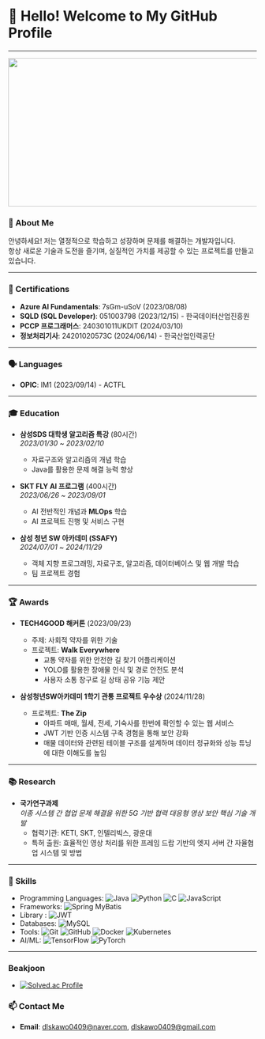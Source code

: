 # 👋 Hello! Welcome to My GitHub Profile

---
<a href="https://github.com/devxb/gitanimals">
<img
  src="https://render.gitanimals.org/farms/dlskawo0409"
  width="600"
  height="300"
/>
</a>


### 🚀 About Me
안녕하세요! 저는 열정적으로 학습하고 성장하며 문제를 해결하는 개발자입니다.  
항상 새로운 기술과 도전을 즐기며, 실질적인 가치를 제공할 수 있는 프로젝트를 만들고 있습니다.

---

### 📜 Certifications
- **Azure AI Fundamentals**: 7sGm-uSoV (2023/08/08)
- **SQLD (SQL Developer)**: 051003798 (2023/12/15) - 한국데이터산업진흥원
- **PCCP 프로그래머스**: 240301011UKDIT (2024/03/10)
- **정보처리기사**: 24201020573C (2024/06/14) - 한국산업인력공단

---

### 🗣️ Languages
- **OPIC**: IM1 (2023/09/14) - ACTFL

---

### 🎓 Education
- **삼성SDS 대학생 알고리즘 특강** (80시간)  
  *2023/01/30 ~ 2023/02/10*  
  - 자료구조와 알고리즘의 개념 학습  
  - Java를 활용한 문제 해결 능력 향상

- **SKT FLY AI 프로그램** (400시간)  
  *2023/06/26 ~ 2023/09/01*  
  - AI 전반적인 개념과 **MLOps** 학습  
  - AI 프로젝트 진행 및 서비스 구현

- **삼성 청년 SW 아카데미 (SSAFY)**  
  *2024/07/01 ~ 2024/11/29*  
  - 객체 지향 프로그래밍, 자료구조, 알고리즘, 데이터베이스 및 웹 개발 학습  
  - 팀 프로젝트 경험

---

### 🏆 Awards
- **TECH4GOOD 해커톤** (2023/09/23)  
  - 주제: 사회적 약자를 위한 기술  
  - 프로젝트: **Walk Everywhere**  
    - 교통 약자를 위한 안전한 길 찾기 어플리케이션  
    - YOLO를 활용한 장애물 인식 및 경로 안전도 분석  
    - 사용자 소통 창구로 길 상태 공유 기능 제안
   
- **삼성청년SW아카데미 1학기 관통 프로젝트 우수상** (2024/11/28)  
  - 프로젝트: **The Zip**  
    - 아파트 매매, 월세, 전세, 기숙사를 한번에 확인할 수 있는 웹 서비스
    - JWT 기반 인증 시스템 구축 경험을 통해 보안 강화
    - 매물 데이터와 관련된 테이블 구조를 설계하며 데이터 정규화와 성능 튜닝에 대한 이해도를 높임

---

### 📚 Research
- **국가연구과제**  
  *이종 시스템 간 협업 문제 해결을 위한 5G 기반 협력 대응형 영상 보안 핵심 기술 개발*  
  - 협력기관: KETI, SKT, 인텔리빅스, 광운대  
  - 특허 출원: 효율적인 영상 처리를 위한 프레임 드랍 기반의 엣지 서버 간 자율협업 시스템 및 방법

---

### 🌟 Skills
- Programming Languages: ![Java](https://img.shields.io/badge/java-%23ED8B00.svg?style=for-the-badge&logo=openjdk&logoColor=white) ![Python](https://img.shields.io/badge/python-3670A0?style=for-the-badge&logo=python&logoColor=ffdd54) ![C](https://img.shields.io/badge/c-%2300599C.svg?style=for-the-badge&logo=c&logoColor=white) ![JavaScript](https://img.shields.io/badge/javascript-%23323330.svg?style=for-the-badge&logo=javascript&logoColor=%23F7DF1E) 
- Frameworks: ![Spring](https://img.shields.io/badge/spring-%236DB33F.svg?style=for-the-badge&logo=spring&logoColor=white)  MyBatis
- Library : ![JWT](https://img.shields.io/badge/JWT-black?style=for-the-badge&logo=JSON%20web%20tokens) 
- Databases: ![MySQL](https://img.shields.io/badge/mysql-4479A1.svg?style=for-the-badge&logo=mysql&logoColor=white)
- Tools: ![Git](https://img.shields.io/badge/git-%23F05033.svg?style=for-the-badge&logo=git&logoColor=white) ![GitHub](https://img.shields.io/badge/github-%23121011.svg?style=for-the-badge&logo=github&logoColor=white) ![Docker](https://img.shields.io/badge/docker-%230db7ed.svg?style=for-the-badge&logo=docker&logoColor=white) ![Kubernetes](https://img.shields.io/badge/kubernetes-%23326ce5.svg?style=for-the-badge&logo=kubernetes&logoColor=white)
- AI/ML: ![TensorFlow](https://img.shields.io/badge/TensorFlow-%23FF6F00.svg?style=for-the-badge&logo=TensorFlow&logoColor=white) ![PyTorch](https://img.shields.io/badge/PyTorch-%23EE4C2C.svg?style=for-the-badge&logo=PyTorch&logoColor=white)

---

### Beakjoon
- [![Solved.ac Profile](http://mazassumnida.wtf/api/v2/generate_badge?boj=dlskawo0409)](https://solved.ac/dlskawo0409/)



### 📫 Contact Me
- **Email**: dlskawo0409@naver.com, dlskawo0409@gmail.com

  

